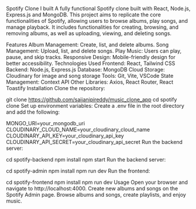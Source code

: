 Spotify Clone
I built A fully functional Spotify clone built with React, Node.js, Express.js and MongoDB. This project aims to replicate the core functionalities of Spotify, allowing users to browse albums, play songs, and manage playback. It includes functionalities for creating, browsing, and removing albums, as well as uploading, viewing, and deleting songs.

Features
Album Management: Create, list, and delete albums.
Song Management: Upload, list, and delete songs.
Play Music: Users can play, pause, and skip tracks.
Responsive Design: Mobile-friendly design for better accessibility.
Technologies Used
Frontend: React, Tailwind CSS
Backend: Node.js, Express.js
Database: MongoDB
Cloud Storage: Cloudinary for image and song storage
Tools: Git, Vite, VSCode
State Management: Context API
Other Libraries: Axios, React Router, React Toastify
Installation
Clone the repository:

git clone https://github.com/saijanipireddy/music_clone_app
cd spotify clone
Set up environment variables: Create a .env file in the root directory and add the following:

MONGO_URI=your_mongodb_uri
CLOUDINARY_CLOUD_NAME=your_cloudinary_cloud_name
CLOUDINARY_API_KEY=your_cloudinary_api_key
CLOUDINARY_API_SECRET=your_cloudinary_api_secret
Run the backend server:

cd spotify-backend
npm install
npm start
Run the backend server:

cd spotify-admin
npm install
npm run dev
Run the frontend:

cd spotify-frontend
npm install
npm run dev
Usage
Open your browser and navigate to http://localhost:4000.
Create new albums and songs on the Spotify Admin page.
Browse albums and songs, create playlists, and enjoy music.
